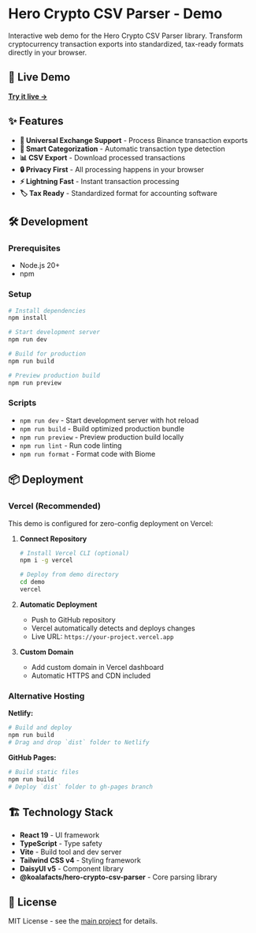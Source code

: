 # Hero Crypto CSV Parser - Demo

Interactive web demo for the Hero Crypto CSV Parser library. Transform cryptocurrency transaction exports into standardized, tax-ready formats directly in your browser.

## 🚀 Live Demo

**[Try it live →](https://hero-crypto-parser.vercel.app)**

## ✨ Features

- **🔄 Universal Exchange Support** - Process Binance transaction exports
- **🎯 Smart Categorization** - Automatic transaction type detection
- **📊 CSV Export** - Download processed transactions
- **🔒 Privacy First** - All processing happens in your browser
- **⚡ Lightning Fast** - Instant transaction processing
- **🏷️ Tax Ready** - Standardized format for accounting software

## 🛠️ Development

### Prerequisites

- Node.js 20+
- npm

### Setup

```bash
# Install dependencies
npm install

# Start development server
npm run dev

# Build for production
npm run build

# Preview production build
npm run preview
```

### Scripts

- `npm run dev` - Start development server with hot reload
- `npm run build` - Build optimized production bundle
- `npm run preview` - Preview production build locally
- `npm run lint` - Run code linting
- `npm run format` - Format code with Biome

## 📦 Deployment

### Vercel (Recommended)

This demo is configured for zero-config deployment on Vercel:

1. **Connect Repository**
   ```bash
   # Install Vercel CLI (optional)
   npm i -g vercel

   # Deploy from demo directory
   cd demo
   vercel
   ```

2. **Automatic Deployment**
   - Push to GitHub repository
   - Vercel automatically detects and deploys changes
   - Live URL: `https://your-project.vercel.app`

3. **Custom Domain**
   - Add custom domain in Vercel dashboard
   - Automatic HTTPS and CDN included

### Alternative Hosting

**Netlify:**
```bash
# Build and deploy
npm run build
# Drag and drop `dist` folder to Netlify
```

**GitHub Pages:**
```bash
# Build static files
npm run build
# Deploy `dist` folder to gh-pages branch
```

## 🏗️ Technology Stack

- **React 19** - UI framework
- **TypeScript** - Type safety
- **Vite** - Build tool and dev server
- **Tailwind CSS v4** - Styling framework
- **DaisyUI v5** - Component library
- **@koalafacts/hero-crypto-csv-parser** - Core parsing library

## 📄 License

MIT License - see the [main project](../README.md) for details.
